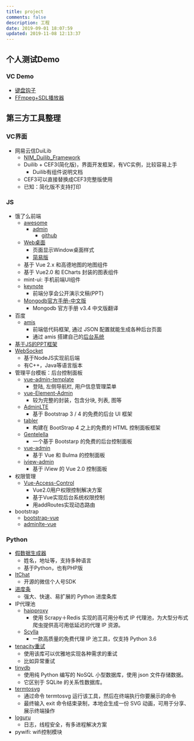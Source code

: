```yaml
---
title: project
comments: false
description: 工程
date: 2019-09-01 18:07:59
updated: 2019-11-08 12:13:37
---
```


## 个人测试Demo

### VC Demo

+ [键盘钩子](https://github.com/fxliu/VCDemo/tree/master/HOOK/KeyboardHook)
+ [FFmpeg+SDL播放器](https://github.com/fxliu/VCDemo/tree/master/TOOLS/ffmpeg+SDL)

## 第三方工具整理

### VC界面

+ 网易云信DuiLib
  + [NIM_Duilib_Framework](https://github.com/netease-im/NIM_Duilib_Framework)
  + Duilib + CEF3(简化版)，界面开发框架，有VC实例，比较容易上手
    + Duilib有组件说明文档
  + CEF3可以直接替换成CEF3完整版使用
  + 已知：简化版不支持打印

### JS

+ 饿了么前端
  + [awesome](https://github.com/ElementUI/awesome-element)
    + [admin](https://taylorchen709.github.io/vue-admin/#/table)
      + [github](https://github.com/taylorchen709/vue-admin)
  + [Web桌面](https://github.com/ElemeFE/vue-desktop)
    + 页面显示Window桌面样式
    + [简易版](https://github.com/ElemeFE/vue-desktop-starter)
  + 基于 Vue 2.x 和高德地图的地图组件
  + 基于 Vue2.0 和 ECharts 封装的图表组件
  + mint-ui: 手机前端UI组件
  + [keynote]( https://elemefe.github.io/keynote/)
    + 前端分享会公开演示文稿(PPT)
  + [Mongodb官方手册-中文版](https://elemefe.gitbooks.io/mongodb/content/)
    + Mongodb 官方手册 v3.4 中文版翻译
+ 百度
  + [amis](https://github.com/baidu/amis)
    + 前端低代码框架, 通过 JSON 配置就能生成各种后台页面
    + 通过 amis 搭建自己的[后台系统](https://github.com/fex-team/amis-admin)
+ [基于JS的PPT框架](https://github.com/hakimel/reveal.js)
+ [WebSocket](https://github.com/socketio/socket.io)
  + 基于NodeJS实现前后端
  + 有C++，Java等语言版本
+ 管理平台模板：后台控制面板
  + [vue-admin-template](https://github.com/PanJiaChen/vue-admin-template)
    + 登陆, 左侧导航栏, 用户信息管理菜单
  + [vue-Element-Admin](https://github.com/PanJiaChen/vue-element-admin)
    + 较为完整的封装，包含分块, 列表, 图等
  + [AdminLTE](https://github.com/ColorlibHQ/AdminLTE)
    + 基于 Bootstrap 3 / 4 的免费的后台 UI 框架
  + [tabler](https://github.com/tabler/tabler)
    + 构建在 BootStrap 4 之上的免费的 HTML 控制面板框架
  + [Gentelella](https://github.com/ColorlibHQ/gentelella)
    + 一个基于 Bootstarp 的免费的后台控制面板
  + [vue-admin](https://github.com/vue-bulma/vue-admin)
    + 基于 Vue 和 Bulma 的控制面板
  + [iview-admin](https://github.com/iview/iview-admin)
    + 基于 iView 的 Vue 2.0 控制面板
+ 权限管理
  + [Vue-Access-Control](https://github.com/tower1229/Vue-Access-Control)
    + Vue2.0用户权限控制解决方案
    + 基于Vue实现后台系统权限控制
    + 用addRoutes实现动态路由
+ bootstrap
  + [bootstrap-vue](https://bootstrap-vue.js.org/)
  + [adminlte-vue](https://nejinn.github.io/nly-adminlte-vue-demo/#/)

### Python

+ [假数据生成器](https://github.com/joke2k/faker)
  + 姓名，地址等，支持多种语言
  + 基于Python，也有PHP版
+ [ItChat](https://github.com/littlecodersh/ItChat)
  + 开源的微信个人号SDK
+ [进度条](https://github.com/tqdm/tqdm)
  + 强大、快速、易扩展的 Python 进度条库
+ IP代理池
  + [haipproxy](https://github.com/SpiderClub/haipproxy)
    + 使用 Scrapy＋Redis 实现的高可用分布式 IP 代理池，为大型分布式爬虫提供高可用低延迟的代理 IP 资源。
  + [Scylla](https://github.com/imWildCat/scylla)
    + 一款高质量的免费代理 IP 池工具，仅支持 Python 3.6
+ [tenacity重试]((https://github.com/jd/tenacity))
  + 使用该库可以优雅地实现各种需求的重试
  + 比如异常重试
+ [tinydb](https://github.com/msiemens/tinydb)
  + 使用纯 Python 编写的 NoSQL 小型数据库，使用 json 文件存储数据。
  + 它区别于 SQLite 的关系性数据库。
+ [termtosvg](https://github.com/nbedos/termtosvg)
  + 通过命令 termtosvg 运行该工具，然后在终端执行你要展示的命令
  + 最终输入 exit 命令结束录制，本地会生成一份 SVG 动画，可用于分享、展示终端操作
+ [loguru](https://github.com/Delgan/loguru)
  + 日志，线程安全，有多进程解决方案
+ pywifi: wifi控制模块
